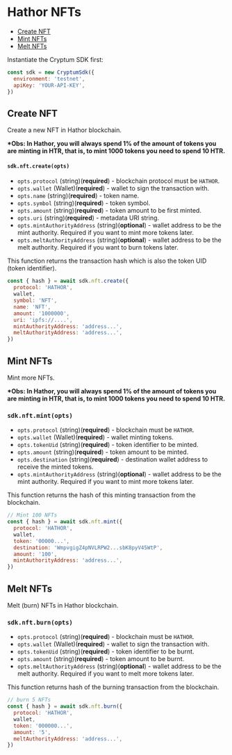 # Hathor NFTs

- [Create NFT](#create-nft)
- [Mint NFTs](#mint-nfts)
- [Melt NFTs](#melt-nfts)

Instantiate the Cryptum SDK first:

```js
const sdk = new CryptumSdk({
  environment: 'testnet',
  apiKey: 'YOUR-API-KEY',
})
```

## Create NFT

Create a new NFT in Hathor blockchain.

**\*Obs: In Hathor, you will always spend 1% of the amount of tokens you are minting in HTR, that is, to mint 1000 tokens you need to spend 10 HTR.**

#### `sdk.nft.create(opts)`

- `opts.protocol` (string)(**required**) - blockchain protocol must be `HATHOR`.
- `opts.wallet` (Wallet)(**required**) - wallet to sign the transaction with.
- `opts.name` (string)(**required**) - token name.
- `opts.symbol` (string)(**required**) - token symbol.
- `opts.amount` (string)(**required**) - token amount to be first minted.
- `opts.uri` (string)(**required**) - metadata URI string.
- `opts.mintAuthorityAddress` (string)(**optional**) - wallet address to be the mint authority. Required if you want to mint more tokens later.
- `opts.meltAuthorityAddress` (string)(**optional**) - wallet address to be the melt authority. Required if you want to burn tokens later.

This function returns the transaction hash which is also the token UID (token identifier).

```js
const { hash } = await sdk.nft.create({
  protocol: 'HATHOR',
  wallet,
  symbol: 'NFT',
  name: 'NFT',
  amount: '1000000',
  uri: 'ipfs://....',
  mintAuthorityAddress: 'address...',
  meltAuthorityAddress: 'address...',
})
```

## Mint NFTs

Mint more NFTs.

**\*Obs: In Hathor, you will always spend 1% of the amount of tokens you are minting in HTR, that is, to mint 1000 tokens you need to spend 10 HTR.**

### `sdk.nft.mint(opts)`

- `opts.protocol` (string)(**required**) - blockchain must be `HATHOR`.
- `opts.wallet` (Wallet)(**required**) - wallet minting tokens.
- `opts.tokenUid` (string)(**required**) - token identifier to be minted.
- `opts.amount` (string)(**required**) - token amount to be minted.
- `opts.destination` (string)(**required**) - destination wallet address to receive the minted tokens.
- `opts.mintAuthorityAddress` (string)(**optional**) - wallet address to be the mint authority. Required if you want to mint more tokens later.

This function returns the hash of this minting transaction from the blockchain.

```js
// Mint 100 NFTs
const { hash } = await sdk.nft.mint({
  protocol: 'HATHOR',
  wallet,
  token: '00000...',
  destination: 'WmpvgigZ4pNVLRPW2...sbK8pyV45WtP',
  amount: '100',
  mintAuthorityAddress: 'address...',
})
```

## Melt NFTs

Melt (burn) NFTs in Hathor blockchain.

### `sdk.nft.burn(opts)`

- `opts.protocol` (string)(**required**) - blockchain must be `HATHOR`.
- `opts.wallet` (Wallet)(**required**) - wallet to sign the transaction with.
- `opts.tokenUid` (string)(**required**) - token identifier to be burnt.
- `opts.amount` (string)(**required**) - token amount to be burnt.
- `opts.meltAuthorityAddress` (string)(**optional**) - wallet address to be the melt authority. Required if you want to melt more tokens later.

This function returns hash of the burning transaction from the blockchain.

```js
// burn 5 NFTs
const { hash } = await sdk.nft.burn({
  protocol: 'HATHOR',
  wallet,
  token: '000000...',
  amount: '5',
  meltAuthorityAddress: 'address...',
})
```
